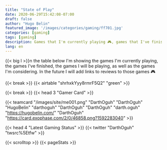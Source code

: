 ```yaml
---
title: "State of Play"
date: 2020-06-29T15:42:08-07:00
draft: false
author: "Hugo Belin"
featured_image: '/images/categories/gaming/ff701.jpg'
categories: [gaming]
tags: [gaming]
description: Games that I'm currently playing 🎮, games that I've finished, and games that I'm considering next 🎮
lang: en
---
```


{{< big I >}}n the table below I'm showing the games I'm currently playing, the games I've finished, the games I will be playing, as well as the games I'm considering. 
In the future I will add links to reviews to those games 🎮

{{< break >}}
{{< airtable "shrhxkYyy8rmrF5Q2" "green" >}}

{{< break >}}
{{< head 3 "Gamer Card" >}}

{{< teamcard 
"/images/site/me001.png"
"DarthOguh"
"DarthOguh"
"HugoBelin"
"darthoguh"
"DarthOguh"
"DarthOguh"
"darth.oguh"
"https://hugobelin.com/"
"DarthOguh"
"https://card.exophase.com/2/0/46858.png?1592283040" >}}

{{< head 4 "Latest Gaming Status" >}}
{{< twitter "DarthOguh" "twsrc%5Etfw" >}}

{{< scrolltop >}}
{{< pageStats >}}
